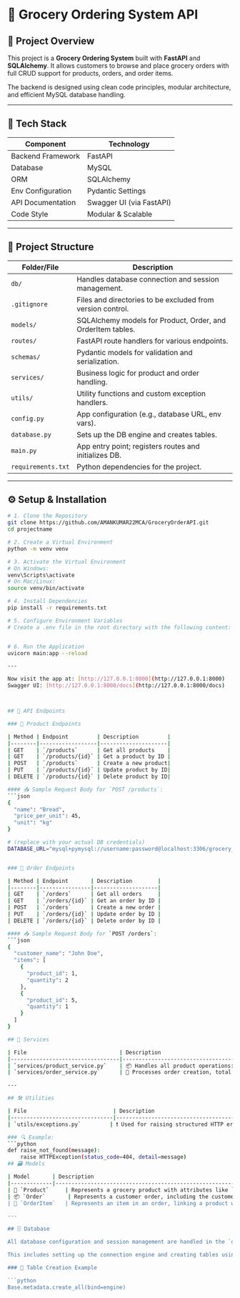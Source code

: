 # 🛒 Grocery Ordering System API

## 🚀 Project Overview
This project is a **Grocery Ordering System** built with **FastAPI** and **SQLAlchemy**. It allows customers to browse and place grocery orders with full CRUD support for products, orders, and order items.

The backend is designed using clean code principles, modular architecture, and efficient MySQL database handling.

---

## 🧰 Tech Stack

| Component           | Technology            |
|--------------------|------------------------|
| Backend Framework  | FastAPI                |
| Database           | MySQL                  |
| ORM                | SQLAlchemy             |
| Env Configuration  | Pydantic Settings      |
| API Documentation  | Swagger UI (via FastAPI) |
| Code Style         | Modular & Scalable     |

---

## 📁 Project Structure

| Folder/File         | Description |
|---------------------|-------------|
| `db/`               | Handles database connection and session management. |
| `.gitignore`        | Files and directories to be excluded from version control. |
| `models/`           | SQLAlchemy models for Product, Order, and OrderItem tables. |
| `routes/`           | FastAPI route handlers for various endpoints. |
| `schemas/`          | Pydantic models for validation and serialization. |
| `services/`         | Business logic for product and order handling. |
| `utils/`            | Utility functions and custom exception handlers. |
| `config.py`         | App configuration (e.g., database URL, env vars). |
| `database.py`       | Sets up the DB engine and creates tables. |
| `main.py`           | App entry point; registers routes and initializes DB. |
| `requirements.txt`  | Python dependencies for the project. |

---

## ⚙️ Setup & Installation

```bash
# 1. Clone the Repository
git clone https://github.com/AMANKUMAR22MCA/GroceryOrderAPI.git
cd projectname

# 2. Create a Virtual Environment
python -m venv venv

# 3. Activate the Virtual Environment
# On Windows:
venv\Scripts\activate
# On Mac/Linux:
source venv/bin/activate

# 4. Install Dependencies
pip install -r requirements.txt

# 5. Configure Environment Variables
# Create a .env file in the root directory with the following content:


# 6. Run the Application
uvicorn main:app --reload

---

Now visit the app at: [http://127.0.0.1:8000](http://127.0.0.1:8000)  
Swagger UI: [http://127.0.0.1:8000/docs](http://127.0.0.1:8000/docs)



## 📡 API Endpoints

### 🧺 Product Endpoints

| Method | Endpoint         | Description         |
|--------|------------------|---------------------|
| GET    | `/products`      | Get all products    |
| GET    | `/products/{id}` | Get a product by ID |
| POST   | `/products`      | Create a new product|
| PUT    | `/products/{id}` | Update product by ID|
| DELETE | `/products/{id}` | Delete product by ID|

#### 📥 Sample Request Body for `POST /products`:
```json
{
  "name": "Bread",
  "price_per_unit": 45,
  "unit": "kg"
}

# (replace with your actual DB credentials)
DATABASE_URL="mysql+pymysql://username:password@localhost:3306/grocery_db"


### 🧾 Order Endpoints

| Method | Endpoint       | Description        |
|--------|----------------|--------------------|
| GET    | `/orders`      | Get all orders     |
| GET    | `/orders/{id}` | Get an order by ID |
| POST   | `/orders`      | Create a new order |
| PUT    | `/orders/{id}` | Update order by ID |
| DELETE | `/orders/{id}` | Delete order by ID |

#### 📥 Sample Request Body for `POST /orders`:
```json
{
  "customer_name": "John Doe",
  "items": [
    {
      "product_id": 1,
      "quantity": 2
    },
    {
      "product_id": 5,
      "quantity": 1
    }
  ]
}

## 🔧 Services

| File                             | Description                                              |
|----------------------------------|----------------------------------------------------------|
| `services/product_service.py`    | 📦 Handles all product operations: create, read, update, delete. |
| `services/order_service.py`      | 🧾 Processes order creation, total calculation, and order updates. |

---

## 🛠️ Utilities

| File                           | Description                                                                            |
|--------------------------------|----------------------------------------------------------------------------------------|
| `utils/exceptions.py`         | ❗ Used for raising structured HTTP errors like 404 (Not Found), 400 (Bad Request), etc.|

### 🔍 Example:
```python
def raise_not_found(message):
    raise HTTPException(status_code=404, detail=message)
## 🗃️ Models

| Model       | Description                                                |
|-------------|------------------------------------------------------------|
| 🛒 `Product`     | Represents a grocery product with attributes like `name`, `price_per_unit`, and `unit`. |
| 📦 `Order`       | Represents a customer order, including the customer's name. |
| 📄 `OrderItem`   | Represents an item in an order, linking a product with a `quantity`. |

---

## 🗄️ Database

All database configuration and session management are handled in the `database.py` file.

This includes setting up the connection engine and creating tables using SQLAlchemy’s `Base.metadata`.

### 🔧 Table Creation Example

```python
Base.metadata.create_all(bind=engine)


